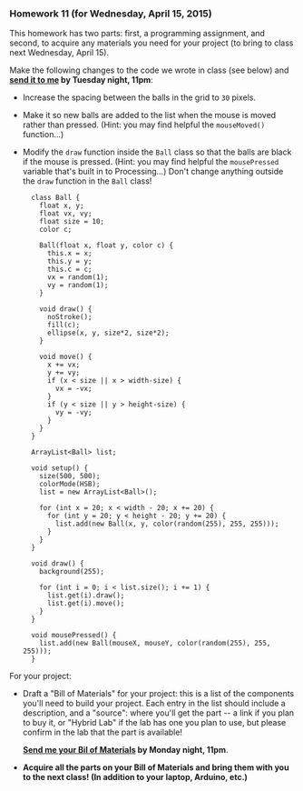 ### Homework 11 (for Wednesday, April 15, 2015)

This homework has two parts: first, a programming assignment, and second, to acquire any materials you need for your project (to bring to class next Wednesday, April 15).

Make the following changes to the code we wrote in class (see below) and **[send it to me](mailto:jzamfirescupereira@cca.edu) by Tuesday night, 11pm**:
- Increase the spacing between the balls in the grid to `30` pixels.
- Make it so new balls are added to the list when the mouse is moved rather than pressed. (Hint: you may find helpful the `mouseMoved()` function...)
- Modify the `draw` function inside the `Ball` class so that the balls are black if the mouse is pressed. (Hint: you may find helpful the `mousePressed` variable that's built in to Processing...) Don't change anything outside the `draw` function in the `Ball` class!
  
        class Ball {
          float x, y;
          float vx, vy;
          float size = 10;
          color c;
  
          Ball(float x, float y, color c) {
            this.x = x;
            this.y = y;
            this.c = c;
            vx = random(1);
            vy = random(1);
          }
  
          void draw() {
            noStroke();
            fill(c);
            ellipse(x, y, size*2, size*2);
          }
  
          void move() {
            x += vx;
            y += vy;
            if (x < size || x > width-size) {
              vx = -vx;
            }
            if (y < size || y > height-size) {
              vy = -vy;
            }
          }
        }

        ArrayList<Ball> list;

        void setup() {
          size(500, 500);
          colorMode(HSB);
          list = new ArrayList<Ball>();

          for (int x = 20; x < width - 20; x += 20) {      
            for (int y = 20; y < height - 20; y += 20) {
              list.add(new Ball(x, y, color(random(255), 255, 255)));
            }    
          }
        }

        void draw() {
          background(255);
  
          for (int i = 0; i < list.size(); i += 1) {
            list.get(i).draw();
            list.get(i).move();    
          }
        }

        void mousePressed() {
          list.add(new Ball(mouseX, mouseY, color(random(255), 255, 255)));
        }

For your project:
- Draft a "Bill of Materials" for your project: this is a list of the components you'll need to build your project. Each entry in the list should include a description, and a "source": where you'll get the part -- a link if you plan to buy it, or "Hybrid Lab" if the lab has one you plan to use, but please confirm in the lab that the part is available! 
  
  **[Send me your Bil of Materials](mailto:jzamfirescupereira@cca.edu) by Monday night, 11pm**.

- **Acquire all the parts on your Bill of Materials and bring them with you to the next class! (In addition to your laptop, Arduino, etc.)**
